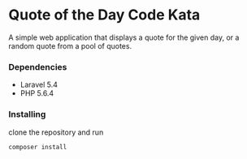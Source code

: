 # Quote of the Day Code Kata

A simple web application that displays a quote for the given day, or a random quote from a pool of quotes.


### Dependencies

* Laravel 5.4
* PHP 5.6.4
### Installing

clone the repository and run
```bash
composer install
```
